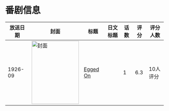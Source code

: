 # 番剧信息

|放送日期|封面|标题|日文标题|话数|评分|评分人数|
|---|---|---|---|---|---|---|
|1926-09|<img src="//lain.bgm.tv/pic/cover/c/47/f7/136882_byEM3.jpg" alt="封面" style="width:150px;height:200px;object-fit:cover;">|[Egged On](https://bangumi.tv/subject/136882)||1|6.3|10人评分|
